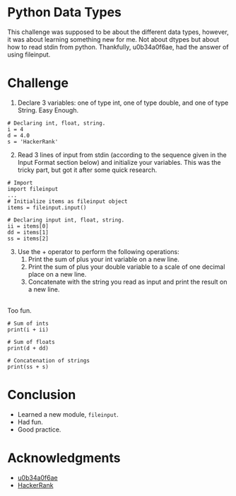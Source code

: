 # Python Data Types
This challenge was supposed to be about the different data types, however, it was about learning something new for me. Not about dtypes but about how to read stdin from python. Thankfully, u0b34a0f6ae, had the answer of using fileinput.

# Challenge
1. Declare 3 variables: one of type int, one of type double, and one of type String.
Easy Enough.

```
# Declaring int, float, string.
i = 4
d = 4.0
s = 'HackerRank'
```

2. Read 3 lines of input from stdin (according to the sequence given in the Input Format section below) and initialize your  variables.
This was the tricky part, but got it after some quick research.

```
# Import
import fileinput
...
# Initialize items as fileinput object
items = fileinput.input()

# Declaring input int, float, string.
ii = items[0]
dd = items[1]
ss = items[2]
```

3. Use the + operator to perform the following operations: 
    1. Print the sum of  plus your int variable on a new line.
    2. Print the sum of  plus your double variable to a scale of one decimal place on a new line.
    3. Concatenate  with the string you read as input and print the result on a new line.
<br/>    
Too fun.

```
# Sum of ints
print(i + ii)

# Sum of floats
print(d + dd)

# Concatenation of strings
print(ss + s)
```

# Conclusion
* Learned a new module, `fileinput`.
* Had fun.
* Good practice.


# Acknowledgments
* [u0b34a0f6ae](https://stackoverflow.com/questions/1450393/how-do-you-read-from-stdin)
* [HackerRank](https://www.hackerrank.com/)
